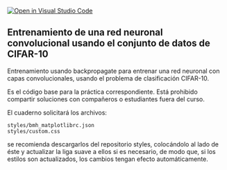 [![Open in Visual Studio Code](https://classroom.github.com/assets/open-in-vscode-718a45dd9cf7e7f842a935f5ebbe5719a5e09af4491e668f4dbf3b35d5cca122.svg)](https://classroom.github.com/online_ide?assignment_repo_id=14780854&assignment_repo_type=AssignmentRepo)
## Entrenamiento de una red neuronal convolucional usando el conjunto de datos de CIFAR-10

Entrenamiento usando backpropagate para 
entrenar una red neuronal con capas 
convolucionales, usando el problema de 
clasificación CIFAR-10.

Es el código base para la práctica correspondiente. Está prohibido compartir soluciones con compañeros o estudiantes fuera del curso.

El cuaderno solicitará los archivos:

    styles/bmh_matplotlibrc.json
    styles/custom.css

se recomienda descargarlos del repositorio styles, colocándolo al lado de éste y actualizar la liga suave a ellos si es necesario, de modo que, si los estilos son actualizados, los cambios tengan efecto automáticamente.
